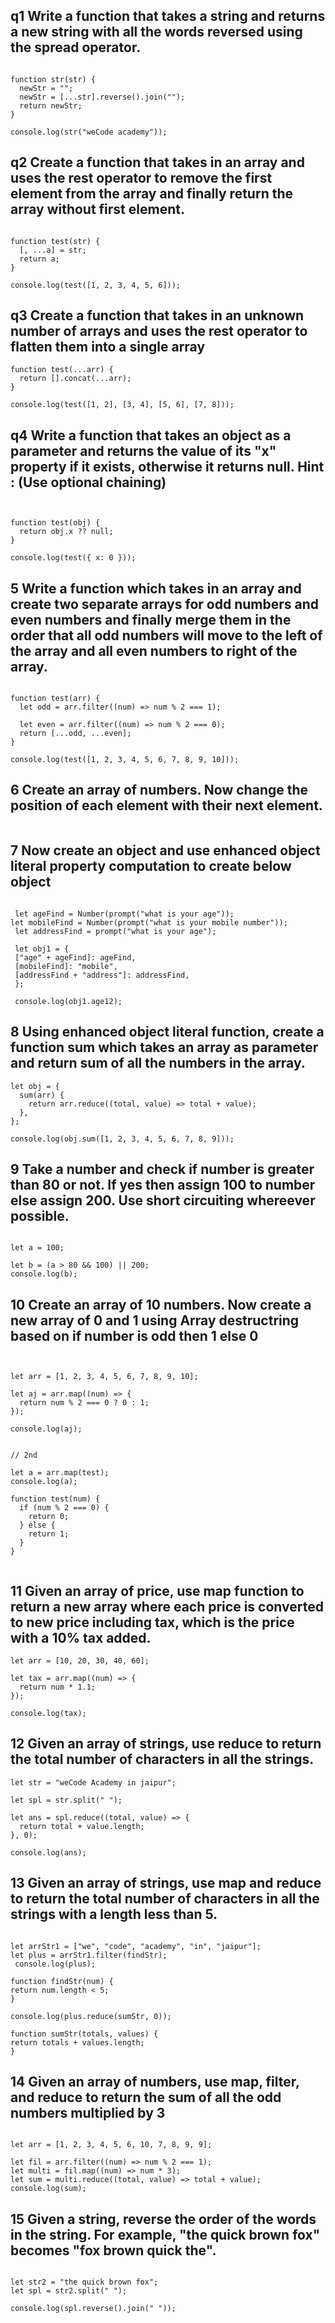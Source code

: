 ## q1 Write a function that takes a string and returns a new string with all the words reversed using the spread operator.

```

function str(str) {
  newStr = "";
  newStr = [...str].reverse().join("");
  return newStr;
}

console.log(str("weCode academy"));

```

## q2 Create a function that takes in an array and uses the rest operator to remove the first element from the array and finally return the array without first element.

```

function test(str) {
  [, ...a] = str;
  return a;
}

console.log(test([1, 2, 3, 4, 5, 6]));

```

## q3 Create a function that takes in an unknown number of arrays and uses the rest operator to flatten them into a single array

```
function test(...arr) {
  return [].concat(...arr);
}

console.log(test([1, 2], [3, 4], [5, 6], [7, 8]));

```

## q4 Write a function that takes an object as a parameter and returns the value of its "x" property if it exists, otherwise it returns null. Hint : (Use optional chaining)

```


function test(obj) {
  return obj.x ?? null;
}

console.log(test({ x: 0 }));

```

## 5 Write a function which takes in an array and create two separate arrays for odd numbers and even numbers and finally merge them in the order that all odd numbers will move to the left of the array and all even numbers to right of the array.

```

function test(arr) {
  let odd = arr.filter((num) => num % 2 === 1);

  let even = arr.filter((num) => num % 2 === 0);
  return [...odd, ...even];
}

console.log(test([1, 2, 3, 4, 5, 6, 7, 8, 9, 10]));

```

## 6 Create an array of numbers. Now change the position of each element with their next element.

```

```

## 7 Now create an object and use enhanced object literal property computation to create below object

```

 let ageFind = Number(prompt("what is your age"));
let mobileFind = Number(prompt("what is your mobile number"));
 let addressFind = prompt("what is your age");

 let obj1 = {
 ["age" + ageFind]: ageFind,
 [mobileFind]: "mobile",
 [addressFind + "address"]: addressFind,
 };

 console.log(obj1.age12);

```

## 8 Using enhanced object literal function, create a function sum which takes an array as parameter and return sum of all the numbers in the array.

```
let obj = {
  sum(arr) {
    return arr.reduce((total, value) => total + value);
  },
};

console.log(obj.sum([1, 2, 3, 4, 5, 6, 7, 8, 9]));

```

## 9 Take a number and check if number is greater than 80 or not. If yes then assign 100 to number else assign 200. Use short circuiting whereever possible.

```

let a = 100;

let b = (a > 80 && 100) || 200;
console.log(b);
```

## 10 Create an array of 10 numbers. Now create a new array of 0 and 1 using Array destructring based on if number is odd then 1 else 0

```


let arr = [1, 2, 3, 4, 5, 6, 7, 8, 9, 10];

let aj = arr.map((num) => {
  return num % 2 === 0 ? 0 : 1;
});

console.log(aj);


// 2nd

let a = arr.map(test);
console.log(a);

function test(num) {
  if (num % 2 === 0) {
    return 0;
  } else {
    return 1;
  }
}


```

## 11 Given an array of price, use map function to return a new array where each price is converted to new price including tax, which is the price with a 10% tax added.

```
let arr = [10, 20, 30, 40, 60];

let tax = arr.map((num) => {
  return num * 1.1;
});

console.log(tax);
```

## 12 Given an array of strings, use reduce to return the total number of characters in all the strings.

```
let str = "weCode Academy in jaipur";

let spl = str.split(" ");

let ans = spl.reduce((total, value) => {
  return total + value.length;
}, 0);

console.log(ans);

```

## 13 Given an array of strings, use map and reduce to return the total number of characters in all the strings with a length less than 5.

```

let arrStr1 = ["we", "code", "academy", "in", "jaipur"];
let plus = arrStr1.filter(findStr);
 console.log(plus);

function findStr(num) {
return num.length < 5;
}

console.log(plus.reduce(sumStr, 0));

function sumStr(totals, values) {
return totals + values.length;
}

```

## 14 Given an array of numbers, use map, filter, and reduce to return the sum of all the odd numbers multiplied by 3

```

let arr = [1, 2, 3, 4, 5, 6, 10, 7, 8, 9, 9];

let fil = arr.filter((num) => num % 2 === 1);
let multi = fil.map((num) => num * 3);
let sum = multi.reduce((total, value) => total + value);
console.log(sum);

```

## 15 Given a string, reverse the order of the words in the string. For example, "the quick brown fox" becomes "fox brown quick the".

```

let str2 = "the quick brown fox";
let spl = str2.split(" ");

console.log(spl.reverse().join(" "));

```

